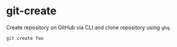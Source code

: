 # git-create

Create repository on GitHub via CLI and clone repository using `ghq`.

```sh
git create foo
```

